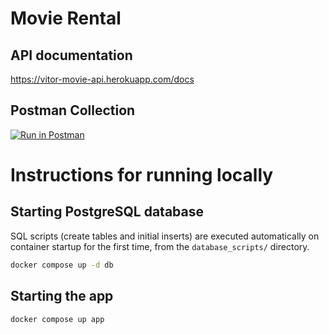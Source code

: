# Movie Rental

## API documentation

https://vitor-movie-api.herokuapp.com/docs

## Postman Collection

[![Run in Postman](https://run.pstmn.io/button.svg)](https://app.getpostman.com/run-collection/45b45472fe0c33a1c333?action=collection%2Fimport)

# Instructions for running locally

## Starting PostgreSQL database

SQL scripts (create tables and initial inserts) are executed automatically on container startup for the first time, from the `database_scripts/` directory.

```sh
docker compose up -d db
```

## Starting the app

```sh
docker compose up app
```
